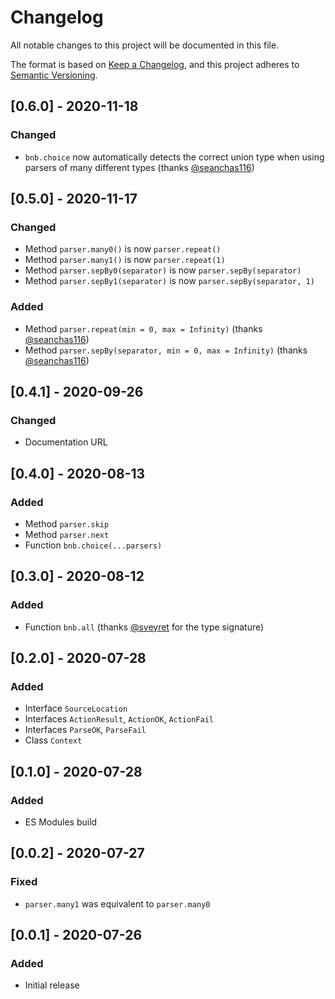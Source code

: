 # Changelog

All notable changes to this project will be documented in this file.

The format is based on [Keep a Changelog](https://keepachangelog.com/en/1.0.0/),
and this project adheres to [Semantic Versioning](https://semver.org/spec/v2.0.0.html).

## [0.6.0] - 2020-11-18

### Changed

- `bnb.choice` now automatically detects the correct union type when using
  parsers of many different types (thanks [@seanchas116])

## [0.5.0] - 2020-11-17

### Changed

- Method `parser.many0()` is now `parser.repeat()`
- Method `parser.many1()` is now `parser.repeat(1)`
- Method `parser.sepBy0(separator)` is now `parser.sepBy(separator)`
- Method `parser.sepBy1(separator)` is now `parser.sepBy(separator, 1)`

### Added

- Method `parser.repeat(min = 0, max = Infinity)` (thanks [@seanchas116])
- Method `parser.sepBy(separator, min = 0, max = Infinity)` (thanks [@seanchas116])

## [0.4.1] - 2020-09-26

### Changed

- Documentation URL

## [0.4.0] - 2020-08-13

### Added

- Method `parser.skip`
- Method `parser.next`
- Function `bnb.choice(...parsers)`

## [0.3.0] - 2020-08-12

### Added

- Function `bnb.all` (thanks [@sveyret] for the type signature)

## [0.2.0] - 2020-07-28

### Added

- Interface `SourceLocation`
- Interfaces `ActionResult`, `ActionOK`, `ActionFail`
- Interfaces `ParseOK`, `ParseFail`
- Class `Context`

## [0.1.0] - 2020-07-28

### Added

- ES Modules build

## [0.0.2] - 2020-07-27

### Fixed

- `parser.many1` was equivalent to `parser.many0`

## [0.0.1] - 2020-07-26

### Added

- Initial release

[@sveyret]: https://github.com/sveyret
[@seanchas116]: https://github.com/seanchas116
